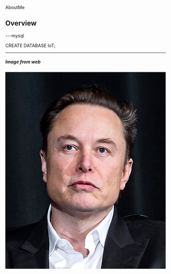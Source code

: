 AboutMe

## Overview

---mysql

CREATE DATABASE IoT;

---

##### Image from web
![](/Elon_Musk_Colorado.jpg)
